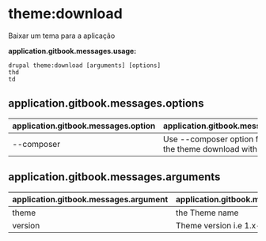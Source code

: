 # theme:download
Baixar um tema para a aplicação

**application.gitbook.messages.usage:**
```
drupal theme:download [arguments] [options]
thd
td
```

## application.gitbook.messages.options
application.gitbook.messages.option | application.gitbook.messages.details
-------|-------------
--composer | Use --composer option for manage the theme download with Composer

## application.gitbook.messages.arguments
application.gitbook.messages.argument | application.gitbook.messages.details
---------|-------------
theme | the Theme name
version | Theme version i.e 1.x-dev
